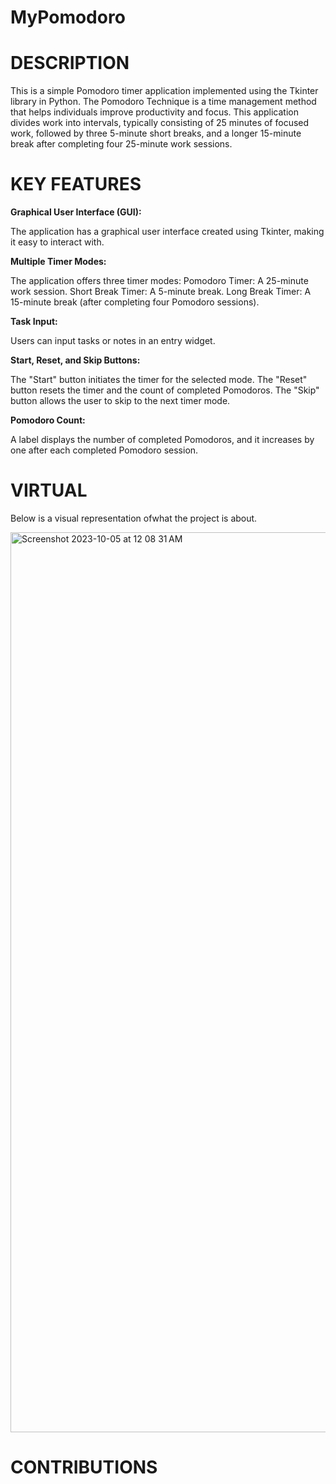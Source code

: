 # MyPomodoro

# DESCRIPTION
 This is a simple Pomodoro timer application implemented using the Tkinter library in Python. The Pomodoro Technique is a time management method that helps individuals improve productivity and focus. This application divides work into intervals, typically consisting of 25 minutes of focused work, followed by three 5-minute short breaks, and a longer 15-minute break after completing four 25-minute work sessions.
 
# KEY FEATURES

**Graphical User Interface (GUI):**

The application has a graphical user interface created using Tkinter, making it easy to interact with.

**Multiple Timer Modes:**

The application offers three timer modes:
Pomodoro Timer: A 25-minute work session.
Short Break Timer: A 5-minute break.
Long Break Timer: A 15-minute break (after completing four Pomodoro sessions).

**Task Input:**

Users can input tasks or notes in an entry widget.

**Start, Reset, and Skip Buttons:**

The "Start" button initiates the timer for the selected mode.
The "Reset" button resets the timer and the count of completed Pomodoros.
The "Skip" button allows the user to skip to the next timer mode.

**Pomodoro Count:**

A label displays the number of completed Pomodoros, and it increases by one after each completed Pomodoro session.

 # VIRTUAL
 Below is a visual representation ofwhat the project is about.
 
<img width="1440" alt="Screenshot 2023-10-05 at 12 08 31 AM" src="https://github.com/SylvieNdifor/MyPomodoro/assets/147012281/72727217-7296-4a7b-a13b-92f228de19a5">


 # CONTRIBUTIONS
 #
